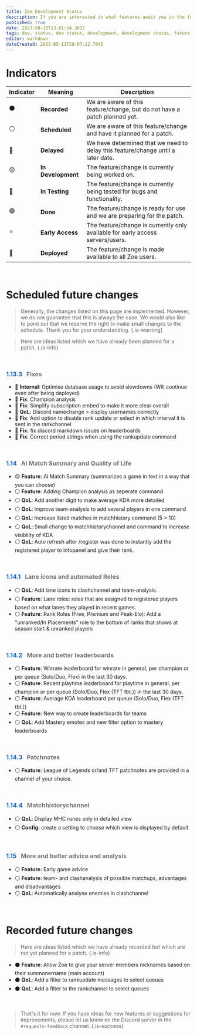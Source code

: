 ```yaml
---
title: Zoe Development Status
description: If you are interested in what features await you in the future, you can get an insight here.
published: true
date: 2023-08-15T13:01:54.303Z
tags: dev, status, dev status, development, development status, future, next features
editor: markdown
dateCreated: 2023-05-11T20:07:22.784Z
---
```


# Indicators

| Indicator | Meaning | Description |
| --- | --- | --- |
| ⚫   | **Recorded** | We are aware of this feature/change, but do not have a patch planned yet. |
| ⚪   | **Scheduled** | We are aware of this feature/change and have it planned for a patch. |
| 🔴  | **Delayed** | We have determined that we need to delay this feature/change until a later date. |
| 🟡  | **In Development** | The feature/change is currently being worked on. |
| 🔵  | **In Testing** | The feature/change is currently being tested for bugs and functionality. |
| 🟢  | **Done** | The feature/change is ready for use and we are preparing for the patch. |
| ⭐   | **Early Access** | The feature/change is currently only available for early access servers/users. |
| 🏁  | **Deployed** | The feature/change is made available to all Zoe users. |

<br>

# Scheduled future changes

> Generally, the changes listed on this page are implemented. However, we do not guarantee that this is always the case. We would also like to point out that we reserve the right to make small changes to the schedule. Thank you for your understanding.
>{.is-warning}

> Here are ideas listed which we have already been planned for a patch.
>{.is-info}

<br>



### <span style="color:#1565c0">1.13.3</span> &nbsp; <span style="color:#757575"> Fixes</span>

-   🏁 **Internal**: Optimise database usage to avoid slowdowns (Will continue even after being deployed)
-   🏁 **Fix**: Champion analysis
-   🏁 **Fix**: Simplify subscription embed to make it more clear overall
-   🏁 **QoL**: Discord namechange > display usernames correctly
-   🏁 **Fix**: Add option to disable rank update or select in which interval it is sent in the rankchannel
-   🏁 **Fix:** fix discord markdown issues on leaderboards
-   🏁 **Fix**: Correct period strings when using the rankupdate command

<br>

### <span style="color:#1565c0">1.14</span> &nbsp; <span style="color:#757575"> AI Match Summary and Quality of Life</span>

-   🟡 **Feature**: AI Match Summary (summarizes a game in text in a way that you can choose)
-   ⚪ **Feature**: Adding Champion analysis as seperate command
-   ⚪ **QoL**: Add another digit to make average KDA more detailed
-   ⚪ **QoL**: Improve team-analysis to add several players in one command
-   ⚪ **QoL**: Increase listed matches in matchhistory command (5 > 10)
-   ⚪ **QoL**: Small change to matchhistorychannel and command to increase visibility of KDA
-   ⚪ **QoL**: Auto refresh after /register was done to instantly add the registered player to infopanel and give their rank.

<br>

### <span style="color:#1565c0">1.14.1</span> &nbsp; <span style="color:#757575">  Lane icons and automated Roles</span>

-   ⚪ **QoL**: Add lane icons to clashchannel and team-analysis.
-   ⚪ **Feature**: Lane roles: roles that are assigned to registered players based on what lanes they played in recent games.
-   ⚪ **Feature**: Rank Roles (Free, Premium and Peak-Elo): Add a "unranked/In Placements" role to the bottom of ranks that shows at season start & unranked players

<br>

### <span style="color:#1565c0">1.14.2</span> &nbsp; <span style="color:#757575"> More and better leaderboards</span> 
-   ⚪ **Feature**: Winrate leaderboard for winrate in general, per champion or per queue (Solo/Duo, Flex) in the last 30 days.
-   ⚪ **Feature**: Recent playtime leaderboard for playtime in general, per champion or per queue (Solo/Duo, Flex (TFT tbt.)) in the last 30 days.
-   ⚪ **Feature**: Average KDA leaderboard per queue (Solo/Duo, Flex (TFT tbt.))
-   ⚪ **Feature**: New way to create leaderboards for teams
-   ⚪ **QoL**: Add Mastery emotes and new filter option to mastery leaderboards

<br>

### <span style="color:#1565c0">1.14.3</span> &nbsp; <span style="color:#757575"> Patchnotes</span>

-   ⚪ **Feature**: League of Legends or/and TFT patchnotes are provided in a channel of your choice.

<br>

### <span style="color:#1565c0">1.14.4</span> &nbsp; <span style="color:#757575"> Matchhistorychannel</span>

-   ⚪ **QoL**: Display MHC runes only in detailed view
-   ⚪ **Config**: create a setting to choose which view is displayed by default

<br>

### <span style="color:#1565c0">1.15</span> &nbsp; <span style="color:#757575"> More and better advice and analysis</span>

-   ⚪ **Feature**: Early game advice
-   ⚪ **Feature**: team- and clashanalysis of possible matchups, advantages and disadvantages
-   ⚪ **QoL**: Automatically analyse enemies in clashchannel

<br>

# Recorded future changes

> Here are ideas listed which we have already recorded but which are not yet planned for a patch.
>{.is-info}

-   ⚫ **Feature**: Allow Zoe to give your server members nicknames based on their summonername (main account)
-   ⚫ **QoL**: Add a filter to rankupdate messages to select queues
-   ⚫ **QoL**: Add a filter to the rankchannel to select queues

<br>

>That's it for now. 
If you have ideas for new features or suggestions for improvements, please let us know on the Discord server in the `#requests-feedback` channel.
>{.is-success}
